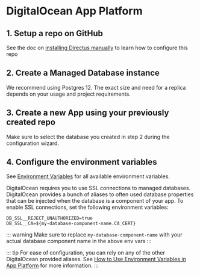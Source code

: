 # DigitalOcean App Platform

## 1. Setup a repo on GitHub

See the doc on [installing Directus manually](/guides/installation/manual) to learn how to configure this repo

## 2. Create a Managed Database instance

We recommend using Postgres 12. The exact size and need for a replica depends on your usage and project requirements.

## 3. Create a new App using your previously created repo

Make sure to select the database you created in step 2 during the configuration wizard.

## 4. Configure the environment variables

See [Environment Variables](/reference/environment-variables) for all available environment variables.

DigitalOcean requires you to use SSL connections to managed databases. DigitalOcean provides a bunch of aliases to often
used database properties that can be injected when the database is a component of your app. To enable SSL connections,
set the following environment variables:

```
DB_SSL__REJECT_UNAUTHORIZED=true
DB_SSL__CA=${my-database-component-name.CA_CERT}
```

<!-- prettier-ignore-start -->
::: warning
Make sure to replace `my-database-component-name` with your actual database component name in the above env vars
:::
<!-- prettier-ignore-end -->

<!-- prettier-ignore-start -->
::: tip
For ease of configuration, you can rely on any of the other DigitalOcean provided aliases. See [How to Use Environment Variables in App Platform](https://www.digitalocean.com/docs/app-platform/how-to/use-environment-variables/) for more information.
:::
<!-- prettier-ignore-end -->
